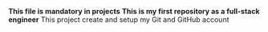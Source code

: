 __This file is mandatory in projects__
**This is my first repository as a full-stack engineer**
This project create and setup my Git and GitHub account

